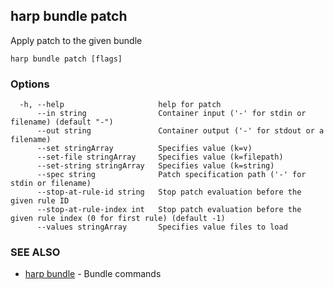 ## harp bundle patch

Apply patch to the given bundle

```
harp bundle patch [flags]
```

### Options

```
  -h, --help                     help for patch
      --in string                Container input ('-' for stdin or filename) (default "-")
      --out string               Container output ('-' for stdout or a filename)
      --set stringArray          Specifies value (k=v)
      --set-file stringArray     Specifies value (k=filepath)
      --set-string stringArray   Specifies value (k=string)
      --spec string              Patch specification path ('-' for stdin or filename)
      --stop-at-rule-id string   Stop patch evaluation before the given rule ID
      --stop-at-rule-index int   Stop patch evaluation before the given rule index (0 for first rule) (default -1)
      --values stringArray       Specifies value files to load
```

### SEE ALSO

* [harp bundle](harp_bundle.md)	 - Bundle commands

